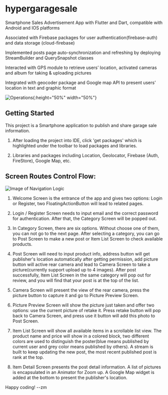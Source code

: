 # hypergaragesale

Smartphone Sales Advertisement App with Flutter and Dart, compatible with Android and IOS platforms

Associated with Firebase packages for user authentication(firebase-auth) and data storage (cloud-firebase)

Implemented posts page auto-synchronization and refreshing by deploying StreamBuilder and QuerySnapshot classes

Interacted with GPS module to retrieve users’ location, activated cameras and album for taking & uploading pictures

Integrated with geocoder package and Google map API to present users’ location in text and graphic format

![Operations](https://drive.google.com/uc?id=1ZUi4-_ZdnJzL06aWfaOR1yc8Qbq0b5My){:height="50%" width="50%"}

## Getting Started

This project is a Smartphone application to publish and share garage sale information.

1. After loading the project into IDE, click 'get packages' which is highlighted under the toolbar to load packages and libraries.

2. Libraries and packages including Location, Geolocator, Firebase (Auth, FireStore), Google Map, etc.

## Screen Routes Control Flow:
![Image of Navigation Logic](https://github.com/MengZhou122/hyper_garage_sale/blob/master/images/Navigation%20Logic.png)

1. Welcome Screen is the entrance of the app and gives two options: Login or Register, two FloatingActionButton will lead to related pages.

2. Login / Register Screen needs to input email and the correct password for authentication. After that, the Category Screen will be popped out.

3. In Category Screen, there are six options. Without choose one of them, you can not go to the next page. After selecting a category, you can go to Post Screen to make a new post or Item List Screen to check available products.

4. Post Screen will need to input product info, address button will get publisher's location automatically after getting permission, add picture button will active rear camera and lead to Camera Screen to take a picture(currently support upload up to 4 images). After post successfully, Item List Screen in the same category will pop out for review, and you will find that your post is at the top of the list.

5. Camera Screen will present the view of the rear camera, press the picture button to capture it and go to Picture Preview Screen.

6. Picture Preview Screen will show the picture just taken and offer two options: use the current picture of retake it. Press retake button will pop back to Camera Screen, and press use it button will add this photo to Post Screen.

7. Item List Screen will show all available items in a scrollable list view. The product name and price will show in a colored block, two different colors are used to distinguish the poster(blue means published by current user and grey color means published by others). A stream is built to keep updating the new post, the most recent published post is rank at the top.

8. Item Detail Screen presents the post detail information. A list of pictures is encapsulated in an Animator for Zoom up. A Google Map widget is added at the bottom to present the publisher's location.

Happy coding! --zm
